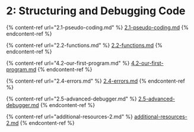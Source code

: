 # 2: Structuring and Debugging Code

{% content-ref url="2.1-pseudo-coding.md" %}
[2.1-pseudo-coding.md](2.1-pseudo-coding.md)
{% endcontent-ref %}

{% content-ref url="2.2-functions.md" %}
[2.2-functions.md](2.2-functions.md)
{% endcontent-ref %}

{% content-ref url="4.2-our-first-program.md" %}
[4.2-our-first-program.md](4.2-our-first-program.md)
{% endcontent-ref %}

{% content-ref url="2.4-errors.md" %}
[2.4-errors.md](2.4-errors.md)
{% endcontent-ref %}

{% content-ref url="2.5-advanced-debugger.md" %}
[2.5-advanced-debugger.md](2.5-advanced-debugger.md)
{% endcontent-ref %}

{% content-ref url="additional-resources-2.md" %}
[additional-resources-2.md](additional-resources-2.md)
{% endcontent-ref %}
